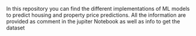 In this repository you can find the different implementations of ML models to predict housing and property price predictions. All the information are provided as comment in the jupiter Notebook as well as info to get the dataset
